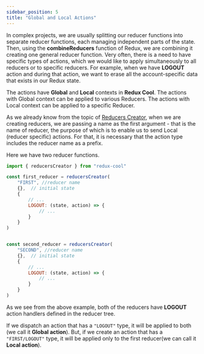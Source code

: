 ```yaml
---
sidebar_position: 5
title: "Global and Local Actions"
---
```


In complex projects, we are usually splitting our reducer functions into separate reducer functions, each managing independent parts of the state. Then, using the **combineReducers** function of Redux, we are combining it creating one general reducer function. Very often, there is a need to have specific types of actions, which we would like to apply simultaneously to all reducers or to specific reducers. For example, when we have **LOGOUT** action and during that action, we want to erase all the account-specific data that exists in our Redux state.

The actions have **Global** and **Local** contexts in **Redux Cool**. The actions with Global context can be applied to various Reducers. The actions with Local context can be applied to a specific Reducer.

As we already know from the topic of [Reducers Creator](/docs/concepts/reducers-creator), when we are creating reducers, we are passing a name as the first argument - that is the name of reducer, the purpose of which is to enable us to send Local (reducer specific) actions. For that, it is necessary that the action type includes the reducer name as a prefix. 


Here we have two reducer functions. 

```javascript
import { reducersCreator } from "redux-cool"

const first_reducer = reducersCreator(
    "FIRST", //reducer name
    {},  // initial state
    {
        // ...
        LOGOUT: (state, action) => {
            // ...
        }
    }
)


const second_reducer = reducersCreator(
    "SECOND", //reducer name
    {},  // initial state
    {
        // ...
        LOGOUT: (state, action) => {
            // ...
        }
    }
)

```

As we see from the above example, both of the reducers have **LOGOUT** action handlers defined in the reducer tree. 

If we dispatch an action that has a `"LOGOUT"` type, it will be applied to both (we call it **Global action**). But, if we create an action that has a `"FIRST/LOGOUT"` type, it will be applied only to the first reducer(we can call it **Local action**).
